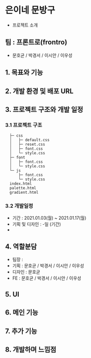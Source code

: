 # 은이네 문방구
- 프로젝트 소개 


## 팀 : 프론트로(frontro)
- 문호균 / 박경서 / 이시안 / 이우성


## 1. 목표와 기능


## 2. 개발 환경 및 배포 URL


## 3. 프로젝트 구조와 개발 일정
  ### 3.1 프로젝트 구조
  ```
    ├─ css
    │   ├─ default.css
    │   ├─ reset.css
    │   ├─ font.css   
    │   └─ style.css
    ├─ font
    │   ├─ font.css   
    │   └─ style.css
    └─ js
        ├─ font.css   
        └─ style.css
    index.html
    palette.html
    gradient.html
  ```
  ### 3.2 개발일정
  - 기간 : 2021.01.03(월) ~ 2021.01.17(월)
  - 기획 및 디자인 : -일 (기간)
  - 

## 4. 역할분담
- 팀장 : 
- 기획 : 문호균 / 박경서 / 이시안 / 이우성
- 디자인 : 문호균
- FE : 문호균 / 박경서 / 이시안 / 이우성


## 5. UI


## 6. 메인 기능


## 7. 추가 기능


## 8. 개발하며 느낌점




